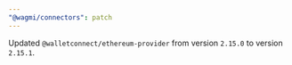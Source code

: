 ```yaml
---
"@wagmi/connectors": patch
---
```


Updated `@walletconnect/ethereum-provider` from version `2.15.0` to version `2.15.1`.
